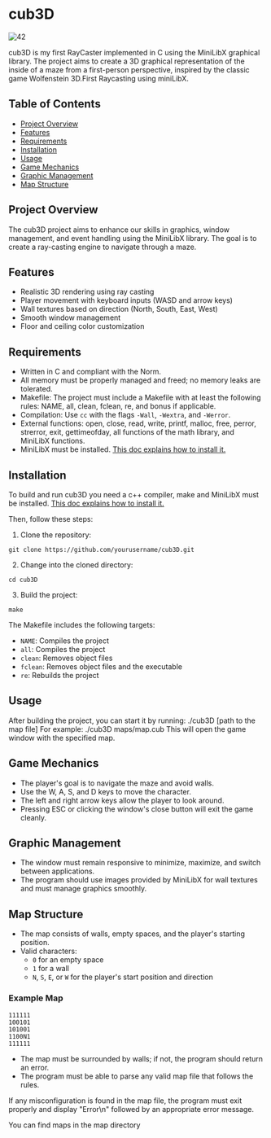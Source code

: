 # cub3D
![42](https://img.shields.io/badge/School-42-black?style=flat-square&logo=42)

cub3D is my first RayCaster implemented in C using the MiniLibX graphical library. The project aims to create a 3D graphical representation of the inside of a maze from a first-person perspective, inspired by the classic game Wolfenstein 3D.First Raycasting using miniLibX.

## Table of Contents

- [Project Overview](#project-overview)
- [Features](#features)
- [Requirements](#requirements)
- [Installation](#installation)
- [Usage](#usage)
- [Game Mechanics](#game-mechanics)
- [Graphic Management](#graphic-management)
- [Map Structure](#map-structure)

## Project Overview

The cub3D project aims to enhance our skills in graphics, window management, and event handling using the MiniLibX library. The goal is to create a ray-casting engine to navigate through a maze.

## Features

- Realistic 3D rendering using ray casting
- Player movement with keyboard inputs (WASD and arrow keys)
- Wall textures based on direction (North, South, East, West)
- Smooth window management
- Floor and ceiling color customization

## Requirements

- Written in C and compliant with the Norm.
- All memory must be properly managed and freed; no memory leaks are tolerated.
- Makefile: The project must include a Makefile with at least the following rules: NAME, all, clean, fclean, re, and bonus if applicable.
- Compilation: Use `cc` with the flags `-Wall`, `-Wextra`, and `-Werror`.
- External functions: open, close, read, write, printf, malloc, free, perror, strerror, exit, gettimeofday, all functions of the math library, and MiniLibX functions.
- MiniLibX must be installed. [This doc explains how to install it.](https://harm-smits.github.io/42docs/libs/minilibx/getting_started.html)

## Installation

To build and run cub3D you need a c++ compiler, make and MiniLibX must be installed. [This doc explains how to install it.](https://harm-smits.github.io/42docs/libs/minilibx/getting_started.html)

Then, follow these steps:

1. Clone the repository:
```
git clone https://github.com/yourusername/cub3D.git
```
2. Change into the cloned directory:
```
cd cub3D
```
3. Build the project:
```
make
```

The Makefile includes the following targets:
- `NAME`: Compiles the project
- `all`: Compiles the project
- `clean`: Removes object files
- `fclean`: Removes object files and the executable
- `re`: Rebuilds the project

## Usage

After building the project, you can start it by running:
./cub3D [path to the map file]
For example:
./cub3D maps/map.cub
This will open the game window with the specified map.

## Game Mechanics

- The player's goal is to navigate the maze and avoid walls.
- Use the W, A, S, and D keys to move the character.
- The left and right arrow keys allow the player to look around.
- Pressing ESC or clicking the window's close button will exit the game cleanly.

## Graphic Management

- The window must remain responsive to minimize, maximize, and switch between applications.
- The program should use images provided by MiniLibX for wall textures and must manage graphics smoothly.

## Map Structure

- The map consists of walls, empty spaces, and the player's starting position.
- Valid characters:
  - `0` for an empty space
  - `1` for a wall
  - `N`, `S`, `E`, or `W` for the player's start position and direction

### Example Map
```
111111
100101
101001
1100N1
111111
```

- The map must be surrounded by walls; if not, the program should return an error.
- The program must be able to parse any valid map file that follows the rules.

If any misconfiguration is found in the map file, the program must exit properly and display "Error\n" followed by an appropriate error message.


You can find maps in the map directory
